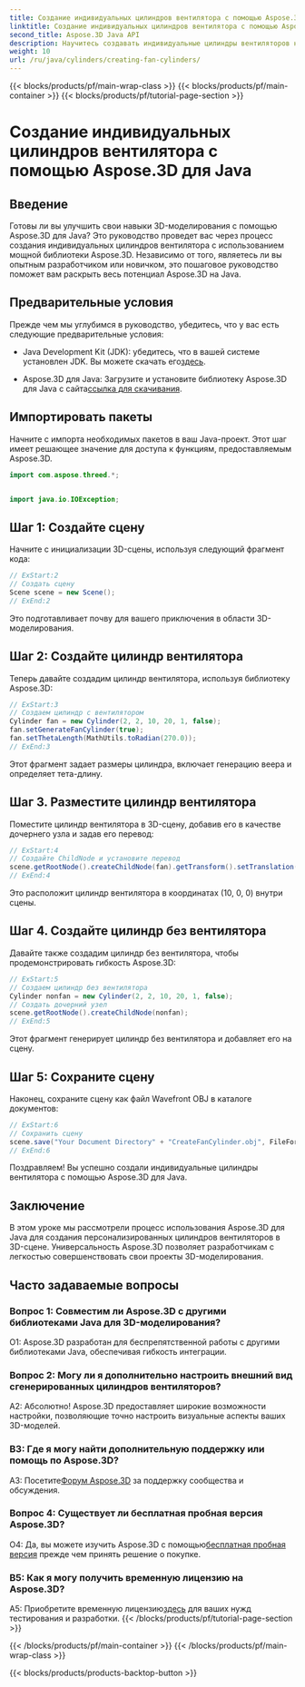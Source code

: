 ```yaml
---
title: Создание индивидуальных цилиндров вентилятора с помощью Aspose.3D для Java
linktitle: Создание индивидуальных цилиндров вентилятора с помощью Aspose.3D для Java
second_title: Aspose.3D Java API
description: Научитесь создавать индивидуальные цилиндры вентиляторов на Java с помощью Aspose.3D. Улучшите свою игру по 3D-моделированию без особых усилий.
weight: 10
url: /ru/java/cylinders/creating-fan-cylinders/
---
```


{{< blocks/products/pf/main-wrap-class >}}
{{< blocks/products/pf/main-container >}}
{{< blocks/products/pf/tutorial-page-section >}}

# Создание индивидуальных цилиндров вентилятора с помощью Aspose.3D для Java

## Введение

Готовы ли вы улучшить свои навыки 3D-моделирования с помощью Aspose.3D для Java? Это руководство проведет вас через процесс создания индивидуальных цилиндров вентилятора с использованием мощной библиотеки Aspose.3D. Независимо от того, являетесь ли вы опытным разработчиком или новичком, это пошаговое руководство поможет вам раскрыть весь потенциал Aspose.3D на Java.

## Предварительные условия

Прежде чем мы углубимся в руководство, убедитесь, что у вас есть следующие предварительные условия:

- Java Development Kit (JDK): убедитесь, что в вашей системе установлен JDK. Вы можете скачать его[здесь](https://www.oracle.com/java/technologies/javase-downloads.html).

-  Aspose.3D для Java: Загрузите и установите библиотеку Aspose.3D для Java с сайта[ссылка для скачивания](https://releases.aspose.com/3d/java/).

## Импортировать пакеты

Начните с импорта необходимых пакетов в ваш Java-проект. Этот шаг имеет решающее значение для доступа к функциям, предоставляемым Aspose.3D.

```java
import com.aspose.threed.*;


import java.io.IOException;
```

## Шаг 1: Создайте сцену

Начните с инициализации 3D-сцены, используя следующий фрагмент кода:

```java
// ExStart:2
// Создать сцену
Scene scene = new Scene();
// ExEnd:2
```

Это подготавливает почву для вашего приключения в области 3D-моделирования.

## Шаг 2: Создайте цилиндр вентилятора

Теперь давайте создадим цилиндр вентилятора, используя библиотеку Aspose.3D:

```java
// ExStart:3
// Создаем цилиндр с вентилятором
Cylinder fan = new Cylinder(2, 2, 10, 20, 1, false);
fan.setGenerateFanCylinder(true);
fan.setThetaLength(MathUtils.toRadian(270.0));
// ExEnd:3
```

Этот фрагмент задает размеры цилиндра, включает генерацию веера и определяет тета-длину.

## Шаг 3. Разместите цилиндр вентилятора

Поместите цилиндр вентилятора в 3D-сцену, добавив его в качестве дочернего узла и задав его перевод:

```java
// ExStart:4
// Создайте ChildNode и установите перевод
scene.getRootNode().createChildNode(fan).getTransform().setTranslation(10, 0, 0);
// ExEnd:4
```

Это расположит цилиндр вентилятора в координатах (10, 0, 0) внутри сцены.

## Шаг 4. Создайте цилиндр без вентилятора

Давайте также создадим цилиндр без вентилятора, чтобы продемонстрировать гибкость Aspose.3D:

```java
// ExStart:5
// Создаем цилиндр без вентилятора
Cylinder nonfan = new Cylinder(2, 2, 10, 20, 1, false);
// Создать дочерний узел
scene.getRootNode().createChildNode(nonfan);
// ExEnd:5
```

Этот фрагмент генерирует цилиндр без вентилятора и добавляет его на сцену.

## Шаг 5: Сохраните сцену

Наконец, сохраните сцену как файл Wavefront OBJ в каталоге документов:

```java
// ExStart:6
// Сохранить сцену
scene.save("Your Document Directory" + "CreateFanCylinder.obj", FileFormat.WAVEFRONTOBJ);
// ExEnd:6
```

Поздравляем! Вы успешно создали индивидуальные цилиндры вентилятора с помощью Aspose.3D для Java.

## Заключение

В этом уроке мы рассмотрели процесс использования Aspose.3D для Java для создания персонализированных цилиндров вентиляторов в 3D-сцене. Универсальность Aspose.3D позволяет разработчикам с легкостью совершенствовать свои проекты 3D-моделирования.

## Часто задаваемые вопросы

### Вопрос 1: Совместим ли Aspose.3D с другими библиотеками Java для 3D-моделирования?

О1: Aspose.3D разработан для беспрепятственной работы с другими библиотеками Java, обеспечивая гибкость интеграции.

### Вопрос 2: Могу ли я дополнительно настроить внешний вид сгенерированных цилиндров вентиляторов?

А2: Абсолютно! Aspose.3D предоставляет широкие возможности настройки, позволяющие точно настроить визуальные аспекты ваших 3D-моделей.

### В3: Где я могу найти дополнительную поддержку или помощь по Aspose.3D?

 A3: Посетите[Форум Aspose.3D](https://forum.aspose.com/c/3d/18) за поддержку сообщества и обсуждения.

### Вопрос 4: Существует ли бесплатная пробная версия Aspose.3D?

 О4: Да, вы можете изучить Aspose.3D с помощью[бесплатная пробная версия](https://releases.aspose.com/) прежде чем принять решение о покупке.

### В5: Как я могу получить временную лицензию на Aspose.3D?

 A5: Приобретите временную лицензию[здесь](https://purchase.aspose.com/temporary-license/) для ваших нужд тестирования и разработки.
{{< /blocks/products/pf/tutorial-page-section >}}

{{< /blocks/products/pf/main-container >}}
{{< /blocks/products/pf/main-wrap-class >}}

{{< blocks/products/products-backtop-button >}}
